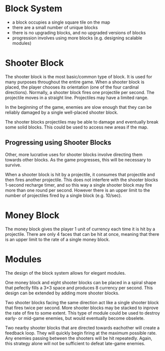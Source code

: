# Block System

* a block occupies a single square tile on the map
* there are a small number of unique blocks
* there is no upgrading blocks, and no upgraded versions of blocks
* progression involves using more blocks (e.g. designing scalable modules)

# Shooter Block

The shooter block is the most basic/common type of block. It is used for many purposes throughout the entire game. When a shooter block is placed, the player chooses its orientation (one of the four cardinal directions). Normally, a shooter block fires one projectile per second. The projectile moves in a straight line. Projectiles may have a limited range.

In the beginning of the game, enemies are slow enough that they can be reliably damaged by a single well-placed shooter block.

The shooter blocks projectiles may be able to damage and eventually break some solid blocks. This could be used to access new areas if the map.

## Progressing using Shooter Blocks

Other, more lucrative uses for shooter blocks involve directing them towards other blocks. As the game progresses, this will be necessary to survive.

When a shooter block is hit by a projectile, it consumes that projectile and then fires another projectile. This does not interfere with the shooter blocks 1-second recharge timer, and so this way a single shooter block may fire more than one round per second. However there is an upper limit to the number of projectiles fired by a single block (e.g. 10/sec).

# Money Block

The money block gives the player 1 unit of currency each time it is hit by a projectile. There are only 4 faces that can be hit at once, meaning that there is an upper limit to the rate of a single money block.

# Modules

The design of the block system allows for elegant modules.

One money block and eight shooter blocks can be placed in a spiral shape that pefectly fills a 3×3 space and produces 8 currency per second. This design can be extended by adding more shooter blocks.

Two shooter blocks facing the same direction act like a single shooter block that fires twice per second. More shooter blocks may be stacked to inprove the rate of fire to some extent. This type of module could be used to destroy early- or mid-game enemies, but would eventually become obselete.

Two nearby shooter blocks that are directed towards eachother will create a feedback loop. They will quickly begin firing at the maximum possible rate. Any enemies passing between the shooters will be hit repeatedly. Again, this strategy alone will not be sufficient to defeat late-game enemies.


